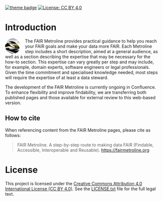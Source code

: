 [![theme badge](https://img.shields.io/badge/ELIXIR%20toolkit%20theme-jekyll-blue?color=0d6efd)](https://github.com/ELIXIR-Belgium/elixir-toolkit-theme)
[![License: CC BY 4.0](https://img.shields.io/badge/License-CC%20BY%204.0-lightgrey.svg)](https://creativecommons.org/licenses/by/4.0/)

# Introduction
<p float="left">
  <img src="assets/img/main_logo.png" alt="Logo" style="float: left; margin-right: 15px; width: 50px;">
</p>

 The FAIR Metroline provides practical guidance to help you reach your FAIR goals and make your data more FAIR. Each Metroline step includes a short description, aimed at a general audience, as well as a section describing the expertise that may be necessary for the how-to section. This expertise can vary greatly per step and may include, for example, domain experts, software engineers or legal professionals. Given the time commitment and specialised knowledge needed, most steps will require the expertise of at least a data steward.

The development of the FAIR Metroline is currently ongoing in Confluence. To enhance flexibility and improve findability, we are transferring both published pages and those available for external review to this web-based version.

## How to cite
When referencing content from the FAIR Metroline pages, please cite as follows:

> FAIR Metroline. A step-by-step route to making data FAIR (Findable, Accessible, Interoperable and Reusable). https://fairmetroline.org

# License
This project is licensed under the [Creative Commons Attribution 4.0 International License (CC BY 4.0)](https://creativecommons.org/licenses/by/4.0/). See the [LICENSE.txt](./LICENSE.txt) file for the full legal text.

